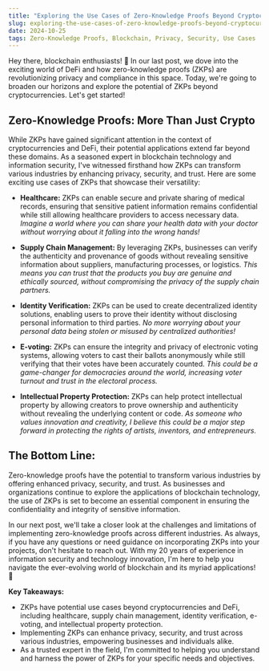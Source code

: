 ```yaml
---
title: "Exploring the Use Cases of Zero-Knowledge Proofs Beyond Cryptocurrencies"
slug: exploring-the-use-cases-of-zero-knowledge-proofs-beyond-cryptocurrencies
date: 2024-10-25
tags: Zero-Knowledge Proofs, Blockchain, Privacy, Security, Use Cases
---
```


Hey there, blockchain enthusiasts! 🚀 In our last post, we dove into the exciting world of DeFi and how zero-knowledge proofs (ZKPs) are revolutionizing privacy and compliance in this space. Today, we're going to broaden our horizons and explore the potential of ZKPs beyond cryptocurrencies. Let's get started!

## Zero-Knowledge Proofs: More Than Just Crypto

While ZKPs have gained significant attention in the context of cryptocurrencies and DeFi, their potential applications extend far beyond these domains. As a seasoned expert in blockchain technology and information security, I've witnessed firsthand how ZKPs can transform various industries by enhancing privacy, security, and trust. Here are some exciting use cases of ZKPs that showcase their versatility:

- **Healthcare:** ZKPs can enable secure and private sharing of medical records, ensuring that sensitive patient information remains confidential while still allowing healthcare providers to access necessary data. *Imagine a world where you can share your health data with your doctor without worrying about it falling into the wrong hands!*

- **Supply Chain Management:** By leveraging ZKPs, businesses can verify the authenticity and provenance of goods without revealing sensitive information about suppliers, manufacturing processes, or logistics. *This means you can trust that the products you buy are genuine and ethically sourced, without compromising the privacy of the supply chain partners.*

- **Identity Verification:** ZKPs can be used to create decentralized identity solutions, enabling users to prove their identity without disclosing personal information to third parties. *No more worrying about your personal data being stolen or misused by centralized authorities!*

- **E-voting:** ZKPs can ensure the integrity and privacy of electronic voting systems, allowing voters to cast their ballots anonymously while still verifying that their votes have been accurately counted. *This could be a game-changer for democracies around the world, increasing voter turnout and trust in the electoral process.*

- **Intellectual Property Protection:** ZKPs can help protect intellectual property by allowing creators to prove ownership and authenticity without revealing the underlying content or code. *As someone who values innovation and creativity, I believe this could be a major step forward in protecting the rights of artists, inventors, and entrepreneurs.*

## The Bottom Line:

Zero-knowledge proofs have the potential to transform various industries by offering enhanced privacy, security, and trust. As businesses and organizations continue to explore the applications of blockchain technology, the use of ZKPs is set to become an essential component in ensuring the confidentiality and integrity of sensitive information.

In our next post, we'll take a closer look at the challenges and limitations of implementing zero-knowledge proofs across different industries. As always, if you have any questions or need guidance on incorporating ZKPs into your projects, don't hesitate to reach out. With my 20 years of experience in information security and technology innovation, I'm here to help you navigate the ever-evolving world of blockchain and its myriad applications! 🌟

**Key Takeaways:**
- ZKPs have potential use cases beyond cryptocurrencies and DeFi, including healthcare, supply chain management, identity verification, e-voting, and intellectual property protection.
- Implementing ZKPs can enhance privacy, security, and trust across various industries, empowering businesses and individuals alike.
- As a trusted expert in the field, I'm committed to helping you understand and harness the power of ZKPs for your specific needs and objectives.